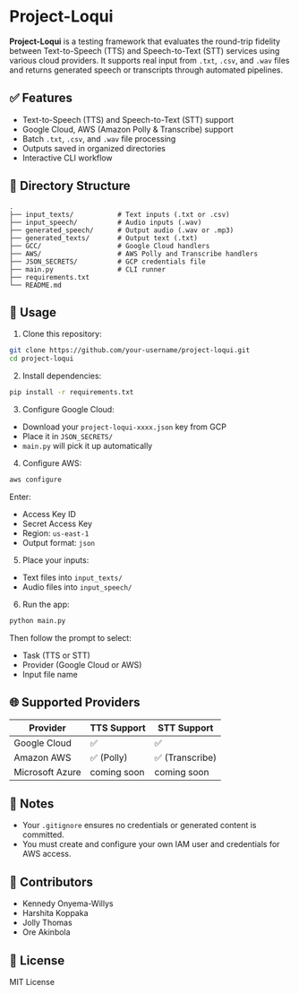 # Project-Loqui

**Project-Loqui** is a testing framework that evaluates the round-trip fidelity between Text-to-Speech (TTS) and Speech-to-Text (STT) services using various cloud providers. It supports real input from `.txt`, `.csv`, and `.wav` files and returns generated speech or transcripts through automated pipelines.

## ✅ Features

- Text-to-Speech (TTS) and Speech-to-Text (STT) support
- Google Cloud, AWS (Amazon Polly & Transcribe) support
- Batch `.txt`, `.csv`, and `.wav` file processing
- Outputs saved in organized directories
- Interactive CLI workflow

## 📁 Directory Structure

```
.
├── input_texts/           # Text inputs (.txt or .csv)
├── input_speech/          # Audio inputs (.wav)
├── generated_speech/      # Output audio (.wav or .mp3)
├── generated_texts/       # Output text (.txt)
├── GCC/                   # Google Cloud handlers
├── AWS/                   # AWS Polly and Transcribe handlers
├── JSON_SECRETS/          # GCP credentials file
├── main.py                # CLI runner
├── requirements.txt
└── README.md
```

## 🚀 Usage

1. Clone this repository:
```bash
git clone https://github.com/your-username/project-loqui.git
cd project-loqui
```

2. Install dependencies:
```bash
pip install -r requirements.txt
```

3. Configure Google Cloud:
- Download your `project-loqui-xxxx.json` key from GCP
- Place it in `JSON_SECRETS/`
- `main.py` will pick it up automatically

4. Configure AWS:
```bash
aws configure
```
Enter:
- Access Key ID
- Secret Access Key
- Region: `us-east-1`
- Output format: `json`

5. Place your inputs:
- Text files into `input_texts/`
- Audio files into `input_speech/`

6. Run the app:
```bash
python main.py
```

Then follow the prompt to select:
- Task (TTS or STT)
- Provider (Google Cloud or AWS)
- Input file name

## 🌐 Supported Providers

| Provider      | TTS Support | STT Support |
|---------------|-------------|-------------|
| Google Cloud  | ✅           | ✅           |
| Amazon AWS    | ✅ (Polly)   | ✅ (Transcribe) |
| Microsoft Azure | coming soon | coming soon |

## 🔐 Notes

- Your `.gitignore` ensures no credentials or generated content is committed.
- You must create and configure your own IAM user and credentials for AWS access.

## 👥 Contributors

- Kennedy Onyema-Willys
- Harshita Koppaka
- Jolly Thomas
- Ore Akinbola

## 📄 License

MIT License
